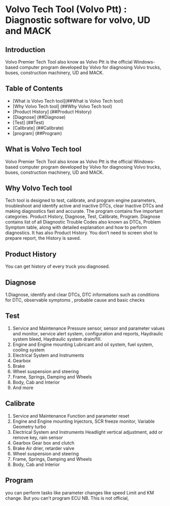 # Volvo Tech Tool (Volvo Ptt) : Diagnostic software for volvo, UD and MACK

## Introduction

Volvo Premier Tech Tool also know as Volvo Ptt is the official Windows-based computer program developed by Volvo for diagnosing Volvo trucks, buses, construction machinery, UD and MACK.



## Table of Contents

- [What is Volvo Tech tool](##What is Volvo Tech tool)
- [Why Volvo Tech tool] (##Why Volvo Tech tool)
- [Product History] (##Product History)
- [Diagnose] (##Diagnose)
- [Test] (##Test)
- [Calibrate] (##Calibrate)
- [program] (##Program)
   
## What is Volvo Tech tool

Volvo Premier Tech Tool also know as Volvo Ptt is the official Windows-based computer program developed by Volvo for diagnosing Volvo trucks, buses, construction machinery, UD and MACK.
## Why Volvo Tech tool
Tech tool is designed to test, calibrate, and program engine parameters, troubleshoot and identify active and inactive DTCs, clear Inactive DTCs and making diagnostics fast and accurate.
The program contains five important categories. Product History, Diagnose, Test, Calibrate, Program.
Diagnose contains list of all Diagnostic Trouble Codes also known as DTCs, Problem Symptom table, along with detailed explanation and how to perform diagnostics.
It has also Product History. You don’t need to screen shot to prepare report, the History is saved.

## Product History
   You can get history of every truck you diagnosed.

## Diagnose
1.Diagnose, identify and clear DTCs, DTC informations such as conditions for DTC, observable symptoms , probable cause and basic checks
   
## Test
1. Service and Maintenance
Pressure sensor, sensor and parameter values and monitor,
service alert system, configuration and reports, Haydraulic system bleed, Haydraulic system drain/fill.
2. Engine and Engine mounting
Lubricant and oil system, fuel system, cooling system
3. Electrical System and Instruments
4. Gearbox
5. Brake
6. Wheel suspension and steering
7. Frame, Springs, Damping and Wheels
8. Body, Cab and Interior
9. And more

## Calibrate
1. Service and Maintenance
Function and parameter reset
2. Engine and Engine mounting
Injectors, SCR freeze monitor, Variable Geometry turbo
3. Electrical System and Instruments
Headlight vertical adjustment, add or remove key, rain sensor
4. Gearbox
Gear box and clutch
5. Brake
Air drier, retarder valve
6. Wheel suspension and steering
7. Frame, Springs, Damping and Wheels
8. Body, Cab and Interior

## Program
   you can perform tasks like parameter changes like speed Limit and KM change.
   But you can't program ECU
NB. This is not official,    

